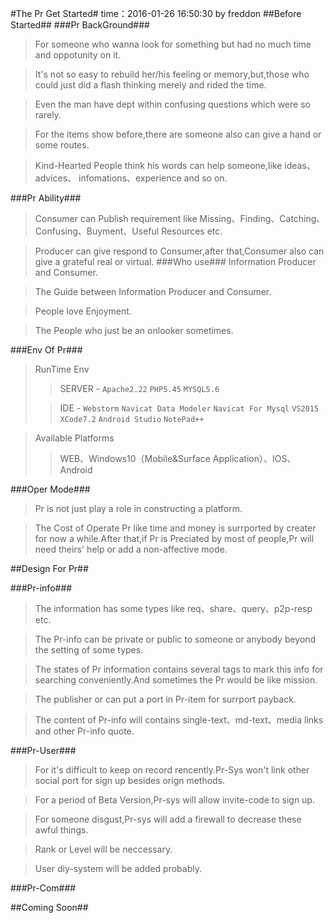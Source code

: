 #The Pr Get Started#
	time：2016-01-26 16:50:30 by freddon
##Before Started##
###Pr BackGround###
> For someone who wanna look for something but had no much time and oppotunity on it.

> It's not so easy to rebuild her/his feeling or memory,but,those who could just did a flash thinking merely and rided the time.

> Even the man have dept within confusing questions which were so rarely.

> For the items show before,there are someone also can give a hand or some routes.

> Kind-Hearted People think his words can help someone,like ideas、advices、 infomations、experience and so on.

###Pr Ability###
> Consumer can Publish requirement like Missing、Finding、Catching、Confusing、Buyment、Useful Resources etc.

> Producer can give respond to Consumer,after that,Consumer also can give a grateful real or virtual.
###Who use###
> Information Producer and Consumer.

> The Guide between Information Producer and Consumer.

> People love Enjoyment.

> The People who just be an onlooker sometimes.

###Env Of Pr###

> RunTime Env
> >SERVER - `Apache2.22` `PHP5.45` `MYSQL5.6`
> 
> >IDE - `Webstorm` `Navicat Data Modeler` `Navicat For Mysql` `VS2015` `XCode7.2` `Android Studio` `NotePad++`

> Available Platforms
> >WEB、Windows10（Mobile&Surface Application）、IOS、Android

###Oper Mode###

> Pr is not just play a role in constructing a platform.

> The Cost of Operate Pr like time and money is surrported by creater for now a while.After that,if Pr is Preciated by most of people,Pr will need theirs' help or add a non-affective mode.

##Design For Pr##

###Pr-info###

> The information has some types like req、share、query、p2p-resp etc.
 
> The Pr-info can be private or public to someone or anybody beyond the setting of some types.

> The states of Pr information contains several tags to mark this info for searching conveniently.And sometimes the Pr would be like mission.

> The publisher or can put a port in Pr-item for surrport payback.

> The content of Pr-info will contains single-text、md-text、media links and other Pr-info quote.

###Pr-User###
> For it's difficult to keep on record rencently.Pr-Sys won't link other social port for sign up besides orign methods.

> For a period of Beta Version,Pr-sys will allow invite-code to sign up.

> For someone disgust,Pr-sys will add a firewall to decrease these awful things.

> Rank or Level will be neccessary.

> User diy-system will be added probably.

###Pr-Com###

##Coming Soon##